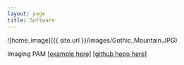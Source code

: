 ```yaml
--- 
layout: page
title: Software
---
```


![home_image]({{ site.url }}/images/Gothic_Mountain.JPG)

Imaging PAM [[example here]](https://pageg.github.io/batch_process_fvfm_example.html) [[github hepo here]](https://github.com/PageG/IM-PAM)
